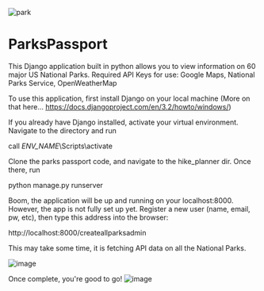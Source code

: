 ![park](https://user-images.githubusercontent.com/24249474/114417056-1ff43680-9b66-11eb-825b-a0800a7d67e0.jpg)

# ParksPassport
This Django application built in python allows you to view information on 60 major US National Parks.
Required API Keys for use: Google Maps, National Parks Service, OpenWeatherMap

To use this application, first install Django on your local machine (More on that here... https://docs.djangoproject.com/en/3.2/howto/windows/)

If you already have Django installed, activate your virtual environment. Navigate to the directory and run 

call *ENV_NAME*\Scripts\activate 

Clone the parks passport code, and navigate to the hike_planner dir. Once there, run 

python manage.py runserver

Boom, the application will be up and running on your localhost:8000. However, the app is not fully set up yet. Register a new user (name, email, pw, etc), then type this address into the browser:

http://localhost:8000/createallparksadmin

This may take some time, it is fetching API data on all the National Parks. 

![image](https://user-images.githubusercontent.com/24249474/114417385-69448600-9b66-11eb-9c81-d048fa8f393e.png)

Once complete, you're good to go!
![image](https://user-images.githubusercontent.com/24249474/114417543-88431800-9b66-11eb-8705-0df0757c4c70.png)
